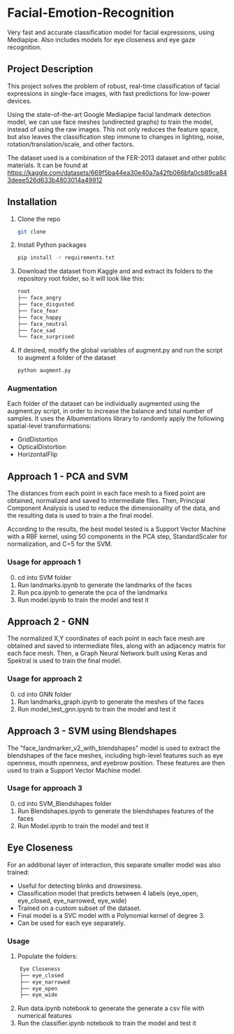 # Facial-Emotion-Recognition
Very fast and accurate classification model for facial expressions, using Mediapipe.
Also includes models for eye closeness and eye gaze recognition.

## Project Description

This project solves the problem of robust, real-time classification of facial expressions in single-face images, with fast predictions for low-power devices.

Using the state-of-the-art Google Mediapipe facial landmark detection model, we can use face meshes (undirected graphs) to train the model, instead of using the raw images. This not only reduces the feature space, but also leaves the classification step immune to changes in lighting, noise, rotation/translation/scale, and other factors.

The dataset used is a combination of the FER-2013 dataset and other public materials. It can be found at https://kaggle.com/datasets/669f5ba44ea30e40a7a42fb066bfa0cb89ca843deee526d633b4803014a49912

## Installation

1. Clone the repo
   ```sh
   git clone
    ```
2. Install Python packages
    ```sh
    pip install -r requirements.txt
    ```
3. Download the dataset from Kaggle and and extract its folders to the repository root folder, so it will look like this:
    ```sh
    root
    ├── face_angry
    ├── face_disgusted
    ├── face_fear
    ├── face_happy
    ├── face_neutral
    ├── face_sad
    └── face_surprised
    ```

4. If desired, modify the global variables of augment.py and run the script to augment a folder of the dataset
    ```sh
    python augment.py
    ```

### Augmentation

Each folder of the dataset can be individually augmented using the augment.py script, in order to increase the balance and total number of samples. It uses the Albumentations library to randomly apply the following spatial-level transformations:
- GridDistortion 
- OpticalDistortion
- HorizontalFlip


## Approach 1 - PCA and SVM

The distances from each point in each face mesh to a fixed point are obtained, normalized and saved to intermediate files. Then, Principal Component Analysis is used to reduce the dimensionality of the data, and the resulting data is used to train a the final model.

According to the results, the best model tested is a Support Vector Machine with a RBF kernel, using 50 components in the PCA step, StandardScaler for normalization, and C=5 for the SVM.

### Usage for approach 1

0. cd into SVM folder
1. Run landmarks.ipynb to generate the landmarks of the faces
2. Run pca.ipynb to generate the pca of the landmarks
3. Run model.ipynb to train the model and test it

## Approach 2 - GNN

The normalized X,Y coordinates of each point in each face mesh are obtained and saved to intermediate files, along with an adjacency matrix for each face mesh. Then, a Graph Neural Network built using Keras and Spektral is used to train the final model.

### Usage for approach 2

0. cd into GNN folder
1. Run landmarks_graph.ipynb to generate the meshes of the faces
2. Run model_test_gnn.ipynb to train the model and test it

## Approach 3 - SVM using Blendshapes

The "face_landmarker_v2_with_blendshapes" model is used to extract the blendshapes of the face meshes, including high-level features such as eye openness, mouth openness, and eyebrow position. These features are then used to train a Support Vector Machine model.

### Usage for approach 3

0. cd into SVM_Blendshapes folder
1. Run Blendshapes.ipynb to generate the blendshapes features of the faces
2. Run Model.ipynb to train the model and test it

## Eye Closeness

For an additional layer of interaction, this separate smaller model was also trained: 

- Useful for detecting blinks and drowsiness.
- Classification model that predicts between 4 labels (eye_open, eye_closed, eye_narrowed, eye_wide)
- Trained on a custom subset of the dataset.
- Final model is a SVC model with a Polynomial kernel of degree 3.
- Can be used for each eye separately.

### Usage

1. Populate the folders:
```sh
    Eye Closeness
    ├── eye_closed
    ├── eye_narrowed
    ├── eye_open
    ├── eye_wide
```
2. Run data.ipynb notebook to generate the generate a csv file with numerical features
3. Run the classifier.ipynb notebook to train the model and test it
